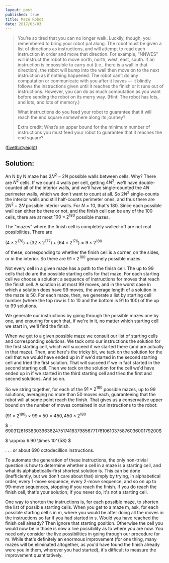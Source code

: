 ```yaml
---
layout: post
published: true
title: Maze Robot
date: 2017/03/03
---
```

> You’re so tired that you can no longer walk. Luckily, though, you remembered to bring your robot pal along. The robot must be given a list of directions as instructions, and will attempt to read each instruction in order and move that direction. For example, “NNWES” will instruct the robot to move north, north, west, east, south. If an instruction is impossible to carry out (i.e., there is a wall in that direction), the robot will bump into the wall then move on to the next instruction as if nothing happened. The robot can’t do any computation or communicate with you after it leaves — it blindly follows the instructions given until it reaches the finish or it runs out of instructions. However, you can do as much computation as you want before sending the robot on its merry way. (Hint: The robot has lots, and lots, and lots of memory.)
>
>What instructions do you feed your robot to guarantee that it will reach the end square somewhere along its journey?
>
>Extra credit: What’s an upper bound for the minimum number of instructions you must feed your robot to guarantee that it reaches the end square?

<!--more-->

([fivethirtyeight](https://fivethirtyeight.com/features/can-your-robot-friend-solve-the-corn-maze/))

## Solution:

An N by N maze has $2N^2-2N$ possible walls between cells.  Why? There are $N^2$ cells. If we count 4 walls per cell, getting $4N^2$, we'll have double-counted all of the interior walls, and we'll have single-counted the $4N$ perimeter walls, which we don't want to count at all. So $2N^2$ single-counts the interior walls and still half-counts perimeter ones, and thus there are $2N^2-2N$ possible interior walls. For $N=10$, that's 180. Since each possible wall can either be there or not, and the finish cell can be any of the 100 cells, there are at most $100 \times 2^{180}$ possible mazes. 

The "mazes" where the finish cell is completely walled-off are not real possibilities. There are 

$(4\times 2^{178}) + (32\times 2^{177}) + (64\times 2^{176}) = 9\times2^{180}$ 

of these, corresponding to whether the finish cell is a corner, on the sides, or in the interior. So there are $91 \times 2^{180}$ genuinely possible mazes.

Not every cell in a given maze has a path to the finish cell. The up to 99 cells that do are the possible starting cells for that maze. For each starting cell we choose a solution: a sequence of instructions for moves that reach the finish cell. A solution is at most 99 moves, and in the worst case in which a solution does have 99 moves, the average length of a solution in the maze is 50. For each maze, then, we generate a list by starting cell number (where the top row is 1 to 10 and the bottom is 91 to 100) of the up to 99 solutions.

We generate our instructions by going through the possible mazes one by one, and ensuring for each that, if we're in it, no matter which starting cell we start in, we'll find the finish. 

When we get to a given possible maze we consult our list of starting cells and corresponding solutions. We tack onto our instructions the solution for the first starting cell, which will succeed if we started there (and are actually in that maze). Then, and here's the tricky bit, we tack on the solution for the cell that we would have ended up in if we'd started in the second starting cell and tried the first solution. That will succeed if we in fact started in the second starting cell. Then we tack on the solution for the cell we'd have ended up in if we started in the third starting cell and tried the first and second solutions. And so on. 

So we string together, for each of the  $91 \times 2^{180}$ possible mazes, up to 99 solutions, averaging no more than 50 moves each, guaranteeing that the robot will at some point reach the finish.  That gives us a conservative upper bound on the number of moves contained in our instructions to the robot:

$(91 \times 2^{180}) \times 99 \times 50 = 450,450 \times 2^{180}$

$ = 690312616383039636247517418379856771761061037587603600179200$

$ \approx 6.90 \times 10^{58} $

. . . or about 690 octodecillion instructions.

To automate the generation of these instructions, the only non-trivial question is how to determine whether a cell in a maze is a starting cell, and what its alphabetically-first shortest solution is. This can be done (inefficiently, but we don't care about that) simply by trying, in alphabetical order, every 1-move sequence, every 2-move sequence, and so on up to 99-move sequences, stopping if you reach the finish. If you do reach the finish cell, that's your solution; if you never do, it's not a starting cell.

One way to shorten the instructions is, for each possible maze, to shorten the list of possible starting cells.  When you get to a maze m, ask, for each possible starting cell s in m, where you would be after doing all the moves in the instructions so far if you had started in s. Would you have reached the finish cell already? Then ignore that starting position. Otherwise the cell you would now be in those is now a live possibility as to where you are now. You need only consider the live possibilities in going through our procedure for m.  While that's definitely an enormous improvement (for one thing, many mazes will be eliminated altogether, as you'd have found the finish already were you in them, wherever you had started), it's difficult to measure the improvement quantitatively.

<br>
